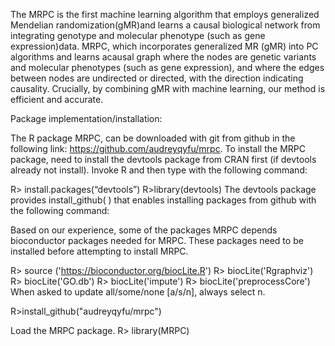 The MRPC is the first machine learning algorithm that employs generalized Mendelian randomization(gMR)and 
learns a causal biological network from integrating genotype and molecular phenotype (such as gene expression)data. 
MRPC, which incorporates generalized MR (gMR) into PC algorithms and learns acausal graph where the nodes are genetic 
variants and molecular phenotypes (such as gene expression), and where the edges between nodes are undirected or directed, 
with the direction indicating causality. Crucially, by combining gMR with machine learning, our method is efficient and 
accurate.

Package implementation/installation: 

The R package MRPC, can be downloaded with git from github in the following link:
https://github.com/audreyqyfu/mrpc. To install the MRPC package, need to install the devtools package from CRAN first 
(if devtools already not install). Invoke R and then type with the following command:

R> install.packages(“devtools”)
R>library(devtools)
The devtools package provides install_github( ) that enables installing packages from github with the following command:

Based on our experience, some of the packages MRPC depends bioconductor packages needed for MRPC. These packages need to be installed before attempting to install MRPC.

R> source ('https://bioconductor.org/biocLite.R')
R> biocLite('Rgraphviz')
R> biocLite('GO.db')
R> biocLite('impute')
R> biocLite('preprocessCore')
When asked to update all/some/none [a/s/n], always select n.

R>install_github("audreyqyfu/mrpc")

Load the MRPC package.
R> library(MRPC)

